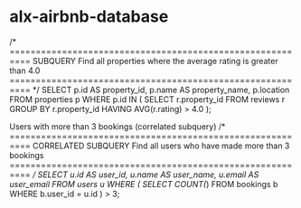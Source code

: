 # alx-airbnb-database
/* ==========================================================
   SUBQUERY
   Find all properties where the average rating is greater than 4.0
   ========================================================== */
SELECT 
    p.id AS property_id,
    p.name AS property_name,
    p.location
FROM properties p
WHERE p.id IN (
    SELECT r.property_id
    FROM reviews r
    GROUP BY r.property_id
    HAVING AVG(r.rating) > 4.0
);

Users with more than 3 bookings (correlated subquery)
/* ==========================================================
   CORRELATED SUBQUERY
   Find all users who have made more than 3 bookings
   ========================================================== */
SELECT 
    u.id AS user_id,
    u.name AS user_name,
    u.email AS user_email
FROM users u
WHERE (
    SELECT COUNT(*)
    FROM bookings b
    WHERE b.user_id = u.id
) > 3;
